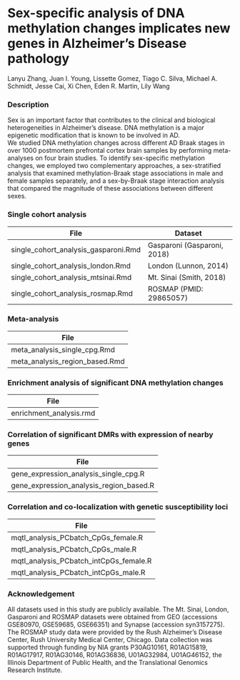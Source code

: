 # Sex-specific analysis of DNA methylation changes implicates new genes in Alzheimer’s Disease pathology
Lanyu Zhang, Juan I. Young, Lissette Gomez, Tiago C. Silva, Michael A. Schmidt, Jesse Cai, Xi Chen, Eden R. Martin, Lily Wang

### Description

Sex is an important factor that contributes to the clinical and biological heterogeneities in Alzheimer’s disease. DNA methylation is a major epigenetic modification that is known to be involved in AD.  
We studied DNA methylation changes across different AD Braak stages in over 1000 postmortem prefrontal cortex brain samples by performing meta-analyses on four brain studies. To identify sex-specific methylation changes, we employed two complementary approaches, a sex-stratified analysis that examined methylation-Braak stage associations in male and female samples separately, and a sex-by-Braak stage interaction analysis that compared the magnitude of these associations between different sexes.  

### Single cohort analysis

| File                 | Dataset |
|----------------------|-------------| 
| single_cohort_analysis_gasparoni.Rmd        |   Gasparoni (Gasparoni, 2018) |
| single_cohort_analysis_london.Rmd           |   London (Lunnon, 2014)    |
| single_cohort_analysis_mtsinai.Rmd          |   Mt. Sinai (Smith, 2018)  |
| single_cohort_analysis_rosmap.Rmd           |   ROSMAP (PMID: 29865057)    |


### Meta-analysis 

| File                 |
|----------------------|
| meta_analysis_single_cpg.Rmd |
| meta_analysis_region_based.Rmd |


### Enrichment analysis of significant DNA methylation changes 

| File                 | 
|----------------------|
| enrichment_analysis.rmd |

### Correlation of significant DMRs with expression of nearby genes

| File                 |
|----------------------|
| gene_expression_analysis_single_cpg.R |
| gene_expression_analysis_region_based.R |

### Correlation and co-localization with genetic susceptibility loci

| File                 |
|----------------------|
| mqtl_analysis_PCbatch_CpGs_female.R |
| mqtl_analysis_PCbatch_CpGs_male.R |
| mqtl_analysis_PCbatch_intCpGs_female.R |
| mqtl_analysis_PCbatch_intCpGs_male.R |

### Acknowledgement
All datasets used in this study are publicly available. The Mt. Sinai, London, Gasparoni and ROSMAP datasets were obtained from GEO (accessions GSE80970, GSE59685, GSE66351) and Synapse (accession syn3157275). The ROSMAP study data were provided by the Rush Alzheimer’s Disease Center, Rush University Medical Center, Chicago. Data collection was supported through funding by NIA grants P30AG10161, R01AG15819, R01AG17917, R01AG30146, R01AG36836, U01AG32984, U01AG46152, the Illinois Department of Public Health, and the Translational Genomics Research Institute. 


